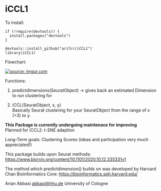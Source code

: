 # iCCL1

To install:

````
if (!require(devtools)) {
  install.packages("devtools")
}

devtools::install_github("ari7cr/iCCL1")
library(iCCL1)
````
Flowchart:

<a href="https://imgur.com/Km0QXPh"><img src="https://i.imgur.com/Km0QXPh.png" title="source: imgur.com" /></a>

Functions:  
1. predictdimensions(SeuratObject) -> gives back an estimated Dimension to run clustering for   

2. iCCL(SeuratObject, x, y)  
Basically Seurat clustering for your SeuratObject from the range of x (>3) to y.


<b> This Package is currently undergoing maintenace for improving </b>  
Planned for iCCL2: t-SNE adaption  

Long-Term goals: Clustering Scores (ideas and participation very much appreciated!)  




This package builds upon Seurat methods:
https://www.biorxiv.org/content/10.1101/2020.10.12.335331v1

The method which predictdimension() builds on was developed by Harvard Chan Bioinformatics Core:
https://bioinformatics.sph.harvard.edu/  

Arian Abbasi
abbasi@hhu.de
University of Cologne
